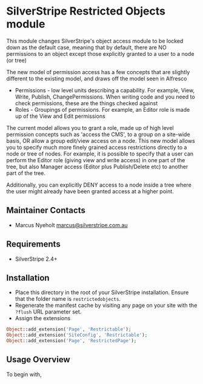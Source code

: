 # SilverStripe Restricted Objects module

This module changes SilverStripe's object access module to be locked down
as the default case, meaning that by default, there are NO permissions to
an object except those explicitly granted to a user to a node (or tree)

The new model of permission access has a few concepts that are slightly
different to the existing model, and draws off the model seen in Alfresco

* Permissions - low level units describing a capability. For example, View, 
  Write, Publish, ChangePermissions. When writing code and you need to check
  permissions, these are the things checked against
* Roles - Groupings of permissions. For example, an Editor role is made up 
  of the View and Edit permissions

The current model allows you to grant a role, made up of high level permission 
concepts such as 'access the CMS', to a group on a site-wide basis, OR allow 
a group edit/view access on a node. This new model allows you to specify
much more finely grained access restrictions directly to a node or tree of 
nodes. For example, it is possible to specify that a user can perform the 
Editor role (giving view and write access) in one part of the tree, but 
also Manager access (Editor plus Publish/Delete etc) to another part of the 
tree. 

Additionally, you can explicitly DENY access to a node inside a tree where
the user might already have been granted access at a higher point. 


## Maintainer Contacts
*  Marcus Nyeholt <marcus@silverstripe.com.au>

## Requirements
* SilverStripe 2.4+

## Installation
*  Place this directory in the root of your SilverStripe installation. Ensure
   that the folder name is `restrictedobjects`.
*  Regenerate the manifest cache by visiting any page on your site with the
   `?flush` URL parameter set.
* Assign the extensions
  
```php
Object::add_extension('Page', 'Restrictable');
Object::add_extension('SiteConfig', 'Restrictable');
Object::add_extension('Page', 'RestrictedPage');
```

## Usage Overview

To begin with, 